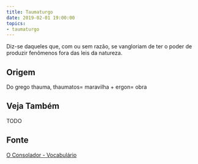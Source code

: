 ```yaml
---
title: Taumaturgo
date: 2019-02-01 19:00:00
topics:
- taumaturgo
---
```


Diz-se daqueles que, com ou sem razão, se vangloriam de ter o poder de produzir
fenômenos fora das leis da natureza. 

## Origem
Do grego thauma, thaumatos= maravilha + ergon= obra

## Veja Também
TODO

## Fonte
[O Consolador - Vocabulário](http://www.oconsolador.com.br/linkfixo/vocabulario/principal.html)
